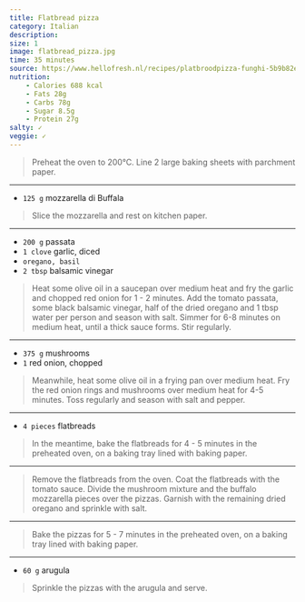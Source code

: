 ```yaml
---
title: Flatbread pizza
category: Italian
description:
size: 1
image: flatbread_pizza.jpg
time: 35 minutes
source: https://www.hellofresh.nl/recipes/platbroodpizza-funghi-5b9b82e1ae08b5672a609a22
nutrition:
	- Calories 688 kcal
	- Fats 28g
	- Carbs 78g
	- Sugar 8.5g
	- Protein 27g
salty: ✓
veggie: ✓
---
```


> Preheat the oven to 200°C. Line 2 large baking sheets with parchment paper.

---

* `125 g` mozzarella di Buffala

> Slice the mozzarella and rest on kitchen paper.

---

* `200 g` passata
* `1 clove` garlic, diced
* `oregano, basil`
* `2 tbsp` balsamic vinegar

> Heat some olive oil in a saucepan over medium heat and fry the garlic and chopped red onion for 1 - 2 minutes. Add the tomato passata, some black balsamic vinegar, half of the dried oregano and 1 tbsp water per person and season with salt. Simmer for 6-8 minutes on medium heat, until a thick sauce forms. Stir regularly.

---

* `375 g` mushrooms
* `1` red onion, chopped

> Meanwhile, heat some olive oil in a frying pan over medium heat. Fry the red onion rings and mushrooms over medium heat for 4-5 minutes. Toss regularly and season with salt and pepper. 

---

* `4 pieces` flatbreads

> In the meantime, bake the flatbreads for 4 - 5 minutes in the preheated oven, on a baking tray lined with baking paper.


---

> Remove the flatbreads from the oven. Coat the flatbreads with the tomato sauce. Divide the mushroom mixture and the buffalo mozzarella pieces over the pizzas. Garnish with the remaining dried oregano and sprinkle with salt.

---

> Bake the pizzas for 5 - 7 minutes in the preheated oven, on a baking tray lined with baking paper.

---

* `60 g` arugula

> Sprinkle the pizzas with the arugula and serve.
